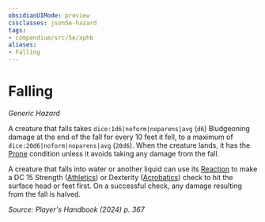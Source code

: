 ```yaml
---
obsidianUIMode: preview
cssclasses: json5e-hazard
tags:
- compendium/src/5e/xphb
aliases:
- Falling
---
```

# Falling
*Generic Hazard*  

A creature that falls takes `dice:1d6|noform|noparens|avg` (`d6`) Bludgeoning damage at the end of the fall for every 10 feet it fell, to a maximum of `dice:20d6|noform|noparens|avg` (`20d6`). When the creature lands, it has the [Prone](conditions.md#Prone) condition unless it avoids taking any damage from the fall.

A creature that falls into water or another liquid can use its [Reaction](/3-Mechanics/CLI/variant-rules/reaction-xphb.md) to make a DC 15 Strength ([Athletics](skills.md#Athletics)) or Dexterity ([Acrobatics](skills.md#Acrobatics)) check to hit the surface head or feet first. On a successful check, any damage resulting from the fall is halved.

*Source: Player's Handbook (2024) p. 367*